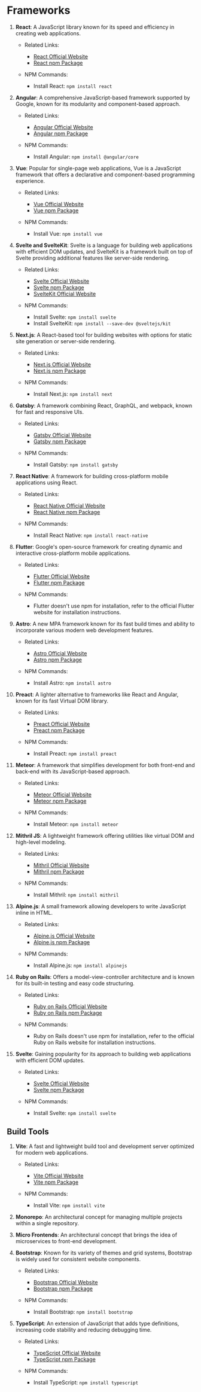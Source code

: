 # Frameworks

1. **React**: A JavaScript library known for its speed and efficiency in creating web applications.

   - Related Links:
     - [React Official Website](https://reactjs.org/)
     - [React npm Package](https://www.npmjs.com/package/react)

   - NPM Commands:
     - Install React: `npm install react`

2. **Angular**: A comprehensive JavaScript-based framework supported by Google, known for its modularity and component-based approach.

   - Related Links:
     - [Angular Official Website](https://angular.io/)
     - [Angular npm Package](https://www.npmjs.com/package/@angular/core)

   - NPM Commands:
     - Install Angular: `npm install @angular/core`

3. **Vue**: Popular for single-page web applications, Vue is a JavaScript framework that offers a declarative and component-based programming experience.

   - Related Links:
     - [Vue Official Website](https://vuejs.org/)
     - [Vue npm Package](https://www.npmjs.com/package/vue)

   - NPM Commands:
     - Install Vue: `npm install vue`

4. **Svelte and SvelteKit**: Svelte is a language for building web applications with efficient DOM updates, and SvelteKit is a framework built on top of Svelte providing additional features like server-side rendering.

   - Related Links:
     - [Svelte Official Website](https://svelte.dev/)
     - [Svelte npm Package](https://www.npmjs.com/package/svelte)
     - [SvelteKit Official Website](https://kit.svelte.dev/)

   - NPM Commands:
     - Install Svelte: `npm install svelte`
     - Install SvelteKit: `npm install --save-dev @sveltejs/kit`

5. **Next.js**: A React-based tool for building websites with options for static site generation or server-side rendering.

   - Related Links:
     - [Next.js Official Website](https://nextjs.org/)
     - [Next.js npm Package](https://www.npmjs.com/package/next)

   - NPM Commands:
     - Install Next.js: `npm install next`

6. **Gatsby**: A framework combining React, GraphQL, and webpack, known for fast and responsive UIs.

   - Related Links:
     - [Gatsby Official Website](https://www.gatsbyjs.com/)
     - [Gatsby npm Package](https://www.npmjs.com/package/gatsby)

   - NPM Commands:
     - Install Gatsby: `npm install gatsby`

7. **React Native**: A framework for building cross-platform mobile applications using React.

   - Related Links:
     - [React Native Official Website](https://reactnative.dev/)
     - [React Native npm Package](https://www.npmjs.com/package/react-native)

   - NPM Commands:
     - Install React Native: `npm install react-native`

8. **Flutter**: Google's open-source framework for creating dynamic and interactive cross-platform mobile applications.

    - Related Links:
      - [Flutter Official Website](https://flutter.dev/)
      - [Flutter npm Package](https://www.npmjs.com/package/flutter)

    - NPM Commands:
      - Flutter doesn't use npm for installation, refer to the official Flutter website for installation instructions.

9. **Astro**: A new MPA framework known for its fast build times and ability to incorporate various modern web development features.

    - Related Links:
      - [Astro Official Website](https://astro.build/)
      - [Astro npm Package](https://www.npmjs.com/package/astro)

    - NPM Commands:
      - Install Astro: `npm install astro`

10. **Preact**: A lighter alternative to frameworks like React and Angular, known for its fast Virtual DOM library.

    - Related Links:
      - [Preact Official Website](https://preactjs.com/)
      - [Preact npm Package](https://www.npmjs.com/package/preact)

    - NPM Commands:
      - Install Preact: `npm install preact`

11. **Meteor**: A framework that simplifies development for both front-end and back-end with its JavaScript-based approach.

    - Related Links:
      - [Meteor Official Website](https://www.meteor.com/)
      - [Meteor npm Package](https://www.npmjs.com/package/meteor)

    - NPM Commands:
      - Install Meteor: `npm install meteor`

12. **Mithril JS**: A lightweight framework offering utilities like virtual DOM and high-level modeling.

    - Related Links:
      - [Mithril Official Website](https://mithril.js.org/)
      - [Mithril npm Package](https://www.npmjs.com/package/mithril)

    - NPM Commands:
      - Install Mithril: `npm install mithril`

13. **Alpine.js**: A small framework allowing developers to write JavaScript inline in HTML.

    - Related Links:
      - [Alpine.js Official Website](https://alpinejs.dev/)
      - [Alpine.js npm Package](https://www.npmjs.com/package/alpinejs)

    - NPM Commands:
      - Install Alpine.js: `npm install alpinejs`

14. **Ruby on Rails**: Offers a model-view-controller architecture and is known for its built-in testing and easy code structuring.

    - Related Links:
      - [Ruby on Rails Official Website](https://rubyonrails.org/)
      - [Ruby on Rails npm Package](https://www.npmjs.com/package/rails)

    - NPM Commands:
      - Ruby on Rails doesn't use npm for installation, refer to the official Ruby on Rails website for installation instructions.

15. **Svelte**: Gaining popularity for its approach to building web applications with efficient DOM updates.

    - Related Links:
      - [Svelte Official Website](https://svelte.dev/)
      - [Svelte npm Package](https://www.npmjs.com/package/svelte)

    - NPM Commands:
      - Install Svelte: `npm install svelte`

## Build Tools

1. **Vite**: A fast and lightweight build tool and development server optimized for modern web applications.

   - Related Links:
     - [Vite Official Website](https://vitejs.dev/)
     - [Vite npm Package](https://www.npmjs.com/package/vite)

   - NPM Commands:
     - Install Vite: `npm install vite`

2. **Monorepo**: An architectural concept for managing multiple projects within a single repository.

3. **Micro Frontends**: An architectural concept that brings the idea of microservices to front-end development.

4. **Bootstrap**: Known for its variety of themes and grid systems, Bootstrap is widely used for consistent website components.

   - Related Links:
     - [Bootstrap Official Website](https://getbootstrap.com/)
     - [Bootstrap npm Package](https://www.npmjs.com/package/bootstrap)

   - NPM Commands:
     - Install Bootstrap: `npm install bootstrap`

5. **TypeScript**: An extension of JavaScript that adds type definitions, increasing code stability and reducing debugging time.

   - Related Links:
     - [TypeScript Official Website](https://www.typescriptlang.org/)
     - [TypeScript npm Package](https://www.npmjs.com/package/typescript)

   - NPM Commands:
     - Install TypeScript: `npm install typescript`
